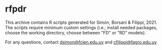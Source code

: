 # rfpdr

This archive contains R scripts generated for Simón, Borsani & Filippi, 2021.
The scripts require minimum custom settings (i.e.; install needed packages,
choose the working directory, choose between "FD" or "RD" models).

For any questions, contact dsimon@fcien.edu.uy and cfilippi@fagro.edu.uy
